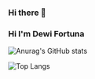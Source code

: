 ### Hi there 👋
### Hi I'm Dewi Fortuna

![Anurag's GitHub stats](https://github-readme-stats.vercel.app/api?username=chyntiadf&show_icons=true&theme=omni)


![Top Langs](https://github-readme-stats.vercel.app/api/top-langs/?username=chyntiadf&layout=compact&theme=omni)


<!--
**chyntiadf/chyntiadf** is a ✨ _special_ ✨ repository because its `README.md` (this file) appears on your GitHub profile.

Here are some ideas to get you started:

- 🔭 I’m currently working on ...
- 🌱 I’m currently learning ...
- 👯 I’m looking to collaborate on ...
- 🤔 I’m looking for help with ...
- 💬 Ask me about ...
- 📫 How to reach me: ...
- 😄 Pronouns: ...
- ⚡ Fun fact: ...
-->
